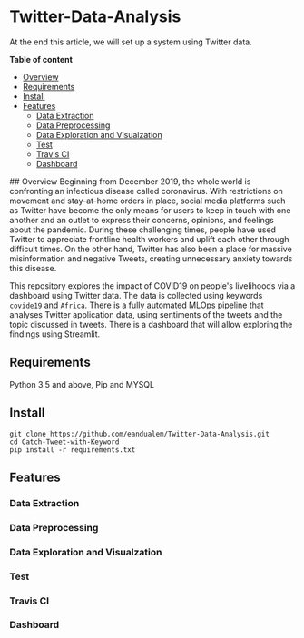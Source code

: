 # Twitter-Data-Analysis

At the end this article, we will set up a system using Twitter data.


**Table of content**

- [Overview](##abstract)
- [Requirements](#setup)
- [Install](#install)
- [Features](#features)
  - [Data Extraction](#dataExtraction)
  - [Data Preprocessing](#dataPreprocessing)
  - [Data Exploration and Visualzation](#dataExplorationAndVisualization)
  - [Test](#testing)
  - [Travis CI](#travisCI)
  - [Dashboard](#dashboard)

<a name="abstract"/>
## Overview
Beginning from December 2019, the whole world is confronting an infectious disease called coronavirus. With restrictions on movement and stay-at-home orders in place, social media platforms such as Twitter have become the only means for users to keep in touch with one another and an outlet to express their concerns, opinions, and feelings about the pandemic. During these challenging times, people have used Twitter to appreciate frontline health workers and uplift each other through difficult times. On the other hand, Twitter has also been a place for massive misinformation and negative Tweets, creating unnecessary anxiety towards this disease.

This repository explores the impact of COVID19 on people's livelihoods via a dashboard using Twitter data. The data is collected using keywords `covide19` and `Africa`. There is a fully automated MLOps pipeline that analyses Twitter application data, using sentiments of the tweets and the topic discussed in tweets. There is a dashboard that will allow exploring the findings using Streamlit.

## Requirements
Python 3.5 and above, Pip and MYSQL
## Install
```
git clone https://github.com/eandualem/Twitter-Data-Analysis.git
cd Catch-Tweet-with-Keyword
pip install -r requirements.txt
```
## Features
### Data Extraction
### Data Preprocessing
### Data Exploration and Visualzation
### Test
### Travis CI
### Dashboard
